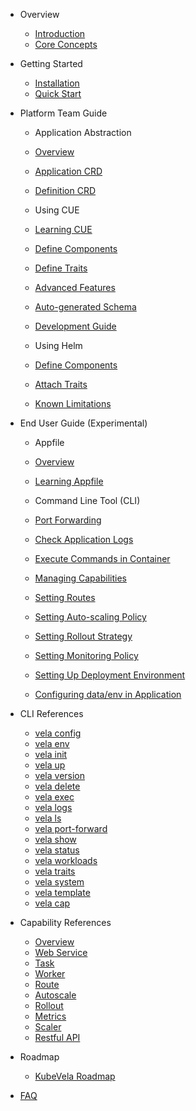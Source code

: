 - Overview
  - [Introduction](/en/introduction.md)
  - [Core Concepts](/en/concepts.md)

- Getting Started
  - [Installation](/en/install.md)
  - [Quick Start](/en/quick-start.md)

- Platform Team Guide
  - Application Abstraction
  - [Overview](/en/platform-engineers/overview.md)
  - [Application CRD](/en/application.md)
  - [Definition CRD](/en/platform-engineers/definition-and-templates.md)

  - Using CUE
  - [Learning CUE](/en/cue/basic.md)
  - [Define Components](/en/cue/workload-type.md)
  - [Define Traits](/en/cue/trait.md)
  - [Advanced Features](/en/cue/status.md)
  - [Auto-generated Schema](/en/platform-engineers/openapi-v3-json-schema.md)
  - [Development Guide](/en/cue/development-guide.md)

  - Using Helm
  - [Define Components](/en/helm/component.md)
  - [Attach Traits](/en/helm/trait.md)
  - [Known Limitations](/en/helm/known-issues.md)

- End User Guide (Experimental)
  - Appfile
  - [Overview](/en/quick-start-appfile.md)
  - [Learning Appfile](/en/developers/learn-appfile.md)

  - Command Line Tool (CLI)
  - [Port Forwarding](/en/developers/port-forward.md)
  - [Check Application Logs](/en/developers/check-logs.md)
  - [Execute Commands in Container](/en/developers/exec-cmd.md)  
  - [Managing Capabilities](/en/developers/cap-center.md)
  - [Setting Routes](/en/developers/extensions/set-route.md)
  - [Setting Auto-scaling Policy](/en/developers/extensions/set-autoscale.md)
  - [Setting Rollout Strategy](/en/developers/extensions/set-rollout.md)
  - [Setting Monitoring Policy](/en/developers/extensions/set-metrics.md)
  - [Setting Up Deployment Environment](/en/developers/config-enviroments.md)
  - [Configuring data/env in Application](/en/developers/config-app.md)
  <!-- - How-to (Out-of-dated) -->
    <!-- - [Defining Workload Type](/en/platform-engineers/workload-type.md) -->
    <!-- - [Defining Trait](/en/platform-engineers/trait.md) -->
    <!-- - [Defining Cloud Service](/en/platform-engineers/cloud-services.md) -->
  <!-- - [Alternative Commands](/en/developers/alternative-cmd.md) -->

- CLI References
  - [vela config](/en/cli/vela_config.md)
  - [vela env](/en/cli/vela_env.md)
  - [vela init](/en/cli/vela_init.md)
  - [vela up](/en/cli/vela_up.md)
  - [vela version](/en/cli/vela_version.md)
  - [vela delete](/en/cli/vela_delete.md)
  - [vela exec](/en/cli/vela_exec.md)
  - [vela logs](/en/cli/vela_logs.md)
  - [vela ls](/en/cli/vela_ls.md)
  - [vela port-forward](/en/cli/vela_port-forward.md)
  - [vela show](/en/cli/vela_show.md)
  - [vela status](/en/cli/vela_status.md)
  - [vela workloads](/en/cli/vela_workloads.md)
  - [vela traits](/en/cli/vela_traits.md)
  - [vela system](/en/cli/vela_system.md)
  - [vela template](/en/cli/vela_template.md)
  - [vela cap](/en/cli/vela_cap.md)

- Capability References
  - [Overview](/en/developers/references/README.md)
  - [Web Service](/en/developers/references/workload-types/webservice.md)
  - [Task](/en/developers/references/workload-types/task.md)
  - [Worker](/en/developers/references/workload-types/worker.md)
  - [Route](/en/developers/references/traits/route.md)
  - [Autoscale](/en/developers/references/traits/autoscale.md)
  - [Rollout](/en/developers/references/traits/rollout.md)
  - [Metrics](/en/developers/references/traits/metrics.md)
  - [Scaler](/en/developers/references/traits/scaler.md)
  - [Restful API](/en/developers/references/restful-api/index.html ':ignore')

- Roadmap
  - [KubeVela Roadmap](/en/roadmap.md)

- [FAQ](/en/developers/references/devex/faq.md)
